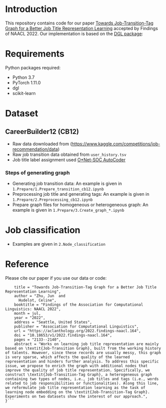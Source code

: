 # Introduction

This repository contains code for our paper [Towards Job-Transition-Tag Graph for a Better Job Title Representation Learning](https://openreview.net/forum?id=d8xNE_8SsR-) accepted by Findings of NAACL 2022. Our implementation is based on the [DGL package](https://www.dgl.ai/):



# Requirements

Python packages required:
- Python 3.7
- PyTorch 1.11.0
- dgl
- scikit-learn

# Dataset
## CareerBuilder12 (CB12) 
- Raw data downloaded from (https://www.kaggle.com/competitions/job-recommendation/data) 
- Raw job transition data obtained from ```user_history.tsv```
- Job title label assignment used [O*Net-SOC AutoCoder](https://www.onetsocautocoder.com/)

### Steps of generating graph ###
- Generating job transition data: An example is given in ```1.Prepare/1.Prepare_transition_cb12.ipynb```
- Preprocessing job title and generating tags: An example is given in ```1.Prepare/2.Preprocessing_cb12.ipynb```
- Prepare graph files for homogeneous or heterogeneous graph: An example is given in ```1.Prepare/3.Create_graph_*.ipynb```

# Job classification
- Examples are given in ```2.Node_classification```


# Reference
Please cite our paper if you use our data or code:

```@inproceedings{zhu-hudelot-2022-towards,
    title = "Towards Job-Transition-Tag Graph for a Better Job Title Representation Learning",
    author = "Zhu, Jun  and
      Hudelot, Celine",
    booktitle = "Findings of the Association for Computational Linguistics: NAACL 2022",
    month = jul,
    year = "2022",
    address = "Seattle, United States",
    publisher = "Association for Computational Linguistics",
    url = "https://aclanthology.org/2022.findings-naacl.164",
    doi = "10.18653/v1/2022.findings-naacl.164",
    pages = "2133--2140",
    abstract = "Works on learning job title representation are mainly based on \textit{Job-Transition Graph}, built from the working history of talents. However, since these records are usually messy, this graph is very sparse, which affects the quality of the learned representation and hinders further analysis. To address this specific issue, we propose to enrich the graph with additional nodes that improve the quality of job title representation. Specifically, we construct \textit{Job-Transition-Tag Graph}, a heterogeneous graph containing two types of nodes, i.e., job titles and tags (i.e., words related to job responsibilities or functionalities). Along this line, we reformulate job title representation learning as the task of learning node embedding on the \textit{Job-Transition-Tag Graph}. Experiments on two datasets show the interest of our approach.",
}```



